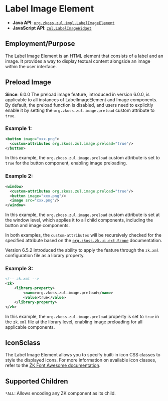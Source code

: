 # Label Image Element

- **Java API**: [`org.zkoss.zul.impl.LabelImageElement`](https://www.zkoss.org/javadoc/latest/zk/org/zkoss/zul/impl/LabelImageElement.html)
- **JavaScript API**: [`zul.LabelImageWidget`](https://www.zkoss.org/javadoc/latest/jsdoc/classes/zul.LabelImageWidget.html)

## Employment/Purpose
The Label Image Element is an HTML element that consists of a label and an image. It provides a way to display textual content alongside an image within the user interface.

## Preload Image
**Since**: 6.0.0
The preload image feature, introduced in version 6.0.0, is applicable to all instances of LabelImageElement and Image components. By default, the preload function is disabled, and users need to explicitly enable it by setting the `org.zkoss.zul.image.preload` custom attribute to `true`.

### Example 1:
```xml
<button image="xxx.png">
  <custom-attributes org.zkoss.zul.image.preload="true"/>
</button>
```
In this example, the `org.zkoss.zul.image.preload` custom attribute is set to `true` for the button component, enabling image preloading.

### Example 2:
```xml
<window>
  <custom-attributes org.zkoss.zul.image.preload="true"/>
  <button image="xxx.png"/>
  <image src="xxx.png"/>
</window>
```
In this example, the `org.zkoss.zul.image.preload` custom attribute is set at the window level, which applies it to all child components, including the button and image components.

In both examples, the `custom-attributes` will be recursively checked for the specified attribute based on the [`org.zkoss.zk.ui.ext.Scope`](https://www.zkoss.org/javadoc/latest/zk/org/zkoss/zk/ui/ext/Scope.html) documentation.

Version 6.5.2 introduced the ability to apply the feature through the `zk.xml` configuration file as a library property.

### Example 3:
```xml
<!-- zk.xml -->
<zk>
    <library-property>
        <name>org.zkoss.zul.image.preload</name>
        <value>true</value>
    </library-property>
</zk>
```
In this example, the `org.zkoss.zul.image.preload` property is set to `true` in the `zk.xml` file at the library level, enabling image preloading for all applicable components.

## IconSclass
The Label Image Element allows you to specify built-in icon CSS classes to style the displayed icons. For more information on available icon classes, refer to the [ZK Font Awesome documentation]({{site.baseurl}}/zk_dev_ref/integration/font_awesome).

## Supported Children
`*ALL`: Allows encoding any ZK component as its child.



